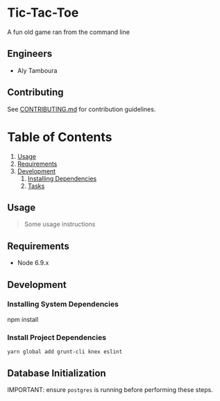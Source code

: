 # Tic-Tac-Toe

A fun old game ran from the command line

## Engineers

- Aly Tamboura

## Contributing

See [CONTRIBUTING.md](CONTRIBUTING.md) for contribution guidelines.

# Table of Contents

1. [Usage](#Usage)
1. [Requirements](#requirements)
1. [Development](#development)
    1. [Installing Dependencies](#installing-dependencies)
    1. [Tasks](#tasks)

## Usage

> Some usage instructions

## Requirements

- Node 6.9.x

## Development

### Installing System Dependencies

npm install


### Install Project Dependencies

```
yarn global add grunt-cli knex eslint
```

## Database Initialization

IMPORTANT: ensure `postgres` is running before performing these steps.



